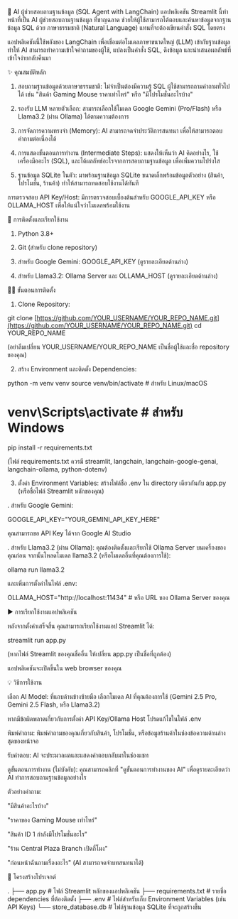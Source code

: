🤖 AI ผู้ช่วยสอบถามฐานข้อมูล (SQL Agent with LangChain)
แอปพลิเคชัน Streamlit นี้ทำหน้าที่เป็น AI ผู้ช่วยสอบถามฐานข้อมูล ที่ชาญฉลาด ช่วยให้ผู้ใช้สามารถโต้ตอบและค้นหาข้อมูลจากฐานข้อมูล SQL ด้วย ภาษาธรรมชาติ (Natural Language) แทนที่จะต้องเขียนคำสั่ง SQL โดยตรง

แอปพลิเคชันนี้ใช้พลังของ LangChain เพื่อเชื่อมต่อโมเดลภาษาขนาดใหญ่ (LLM) เข้ากับฐานข้อมูล ทำให้ AI สามารถทำความเข้าใจคำถามของผู้ใช้, แปลงเป็นคำสั่ง SQL, ดึงข้อมูล และนำเสนอผลลัพธ์ที่เข้าใจง่ายกลับคืนมา

✨ คุณสมบัติหลัก

1. สอบถามฐานข้อมูลด้วยภาษาธรรมชาติ: ไม่จำเป็นต้องมีความรู้ SQL ผู้ใช้สามารถถามคำถามทั่วไปได้ เช่น "สินค้า Gaming Mouse ราคาเท่าไหร่" หรือ "มีโปรโมชั่นอะไรบ้าง"

2. รองรับ LLM หลายตัวเลือก: สามารถเลือกใช้โมเดล Google Gemini (Pro/Flash) หรือ Llama3.2 (ผ่าน Ollama) ได้ตามความต้องการ

3. การจัดการความทรงจำ (Memory): AI สามารถจดจำประวัติการสนทนา เพื่อให้สามารถตอบคำถามต่อเนื่องได้

4. การแสดงขั้นตอนการทำงาน (Intermediate Steps): แสดงให้เห็นว่า AI คิดอย่างไร, ใช้เครื่องมืออะไร (SQL), และได้ผลลัพธ์อะไรจากการสอบถามฐานข้อมูล เพื่อเพิ่มความโปร่งใส

5. ฐานข้อมูล SQLite ในตัว: มาพร้อมฐานข้อมูล SQLite ขนาดเล็กพร้อมข้อมูลตัวอย่าง (สินค้า, โปรโมชั่น, ร้านค้า) ทำให้สามารถทดสอบใช้งานได้ทันที

การตรวจสอบ API Key/Host: มีการตรวจสอบเบื้องต้นสำหรับ GOOGLE_API_KEY หรือ OLLAMA_HOST เพื่อให้แน่ใจว่าโมเดลพร้อมใช้งาน

🚀 การติดตั้งและเรียกใช้งาน

1. Python 3.8+

2. Git (สำหรับ clone repository)

3. สำหรับ Google Gemini: GOOGLE_API_KEY (ดูรายละเอียดด้านล่าง)

4. สำหรับ Llama3.2: Ollama Server และ OLLAMA_HOST (ดูรายละเอียดด้านล่าง)

👨‍💻 ขั้นตอนการติดตั้ง

1. Clone Repository:

git clone [https://github.com/YOUR_USERNAME/YOUR_REPO_NAME.git](https://github.com/YOUR_USERNAME/YOUR_REPO_NAME.git)
cd YOUR_REPO_NAME

(อย่าลืมเปลี่ยน YOUR_USERNAME/YOUR_REPO_NAME เป็นชื่อผู้ใช้และชื่อ repository ของคุณ)

2. สร้าง Environment และติดตั้ง Dependencies:

python -m venv venv
source venv/bin/activate    # สำหรับ Linux/macOS
# venv\Scripts\activate     # สำหรับ Windows
pip install -r requirements.txt

(ไฟล์ requirements.txt ควรมี streamlit, langchain, langchain-google-genai, langchain-ollama, python-dotenv)

3. ตั้งค่า Environment Variables:
สร้างไฟล์ชื่อ .env ใน directory เดียวกันกับ app.py (หรือชื่อไฟล์ Streamlit หลักของคุณ)

. สำหรับ Google Gemini:

GOOGLE_API_KEY="YOUR_GEMINI_API_KEY_HERE"

คุณสามารถขอ API Key ได้จาก Google AI Studio

. สำหรับ Llama3.2 (ผ่าน Ollama):
คุณต้องติดตั้งและเรียกใช้ Ollama Server บนเครื่องของคุณก่อน จากนั้นโหลดโมเดล llama3.2 (หรือโมเดลอื่นที่คุณต้องการใช้):

ollama run llama3.2

และเพิ่มการตั้งค่าในไฟล์ .env:

OLLAMA_HOST="http://localhost:11434" # หรือ URL ของ Ollama Server ของคุณ

▶️ การเรียกใช้งานแอปพลิเคชัน

หลังจากตั้งค่าเสร็จสิ้น คุณสามารถเรียกใช้งานแอป Streamlit ได้:

streamlit run app.py

(หากไฟล์ Streamlit ของคุณชื่ออื่น ให้เปลี่ยน app.py เป็นชื่อที่ถูกต้อง)

แอปพลิเคชันจะเปิดขึ้นใน web browser ของคุณ

💡 วิธีการใช้งาน

เลือก AI Model: ที่แถบด้านข้างซ้ายมือ เลือกโมเดล AI ที่คุณต้องการใช้ (Gemini 2.5 Pro, Gemini 2.5 Flash, หรือ Llama3.2)

หากมีข้อผิดพลาดเกี่ยวกับการตั้งค่า API Key/Ollama Host โปรดแก้ไขในไฟล์ .env

พิมพ์คำถาม: พิมพ์คำถามของคุณเกี่ยวกับสินค้า, โปรโมชั่น, หรือข้อมูลร้านค้าในช่องข้อความด้านล่างสุดของหน้าจอ

รับคำตอบ: AI จะประมวลผลและแสดงคำตอบกลับมาในช่องแชท

ดูขั้นตอนการทำงาน (ไม่บังคับ): คุณสามารถคลิกที่ "ดูขั้นตอนการทำงานของ AI" เพื่อดูรายละเอียดว่า AI ทำการสอบถามฐานข้อมูลอย่างไร

ตัวอย่างคำถาม:

"มีสินค้าอะไรบ้าง"

"ราคาของ Gaming Mouse เท่าไหร่"

"สินค้า ID 1 กำลังมีโปรโมชั่นอะไร"

"ร้าน Central Plaza Branch เปิดกี่โมง"

"ก่อนหน้าฉันถามเรื่องอะไร" (AI สามารถจดจำบทสนทนาได้)

📁 โครงสร้างโปรเจกต์

.
├── app.py           # ไฟล์ Streamlit หลักของแอปพลิเคชัน
├── requirements.txt   # รายชื่อ dependencies ที่ต้องติดตั้ง
├── .env             # ไฟล์สำหรับเก็บ Environment Variables (เช่น API Keys)
└── store_database.db  # ไฟล์ฐานข้อมูล SQLite ที่จะถูกสร้างขึ้น
